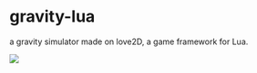 # gravity-lua

a gravity simulator made on love2D, a game framework for Lua. 

![](name-of-giphy.gif)
